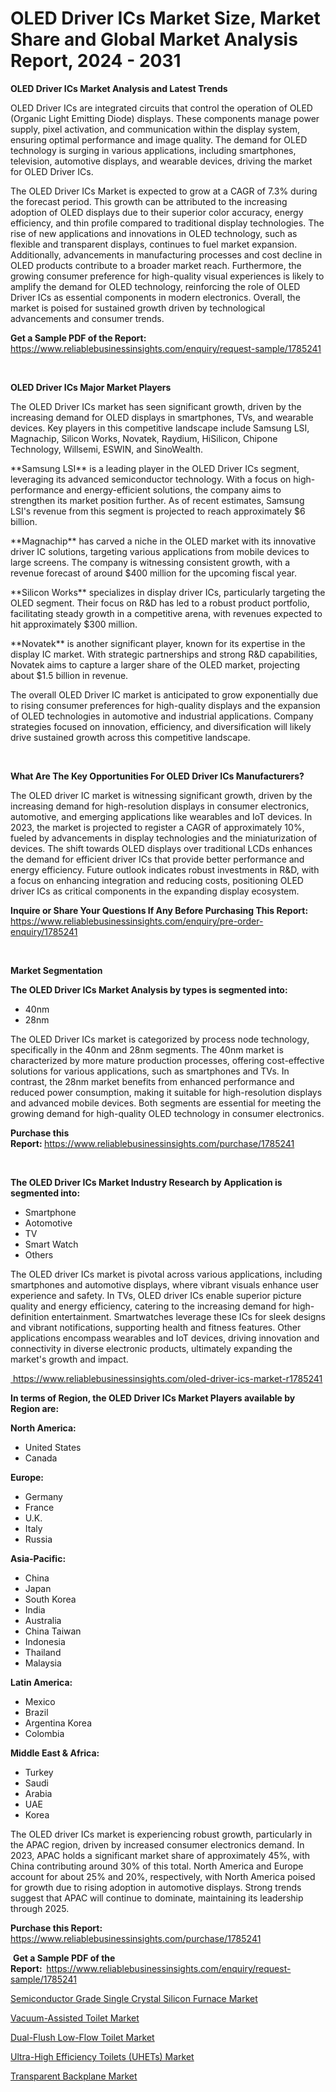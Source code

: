 <p><h1>OLED Driver ICs Market Size, Market Share and Global Market Analysis Report, 2024 - 2031</h1></p><p><strong>OLED Driver ICs Market Analysis and Latest Trends</strong></p>
<p><p>OLED Driver ICs are integrated circuits that control the operation of OLED (Organic Light Emitting Diode) displays. These components manage power supply, pixel activation, and communication within the display system, ensuring optimal performance and image quality. The demand for OLED technology is surging in various applications, including smartphones, television, automotive displays, and wearable devices, driving the market for OLED Driver ICs.</p><p>The OLED Driver ICs Market is expected to grow at a CAGR of 7.3% during the forecast period. This growth can be attributed to the increasing adoption of OLED displays due to their superior color accuracy, energy efficiency, and thin profile compared to traditional display technologies. The rise of new applications and innovations in OLED technology, such as flexible and transparent displays, continues to fuel market expansion. Additionally, advancements in manufacturing processes and cost decline in OLED products contribute to a broader market reach. Furthermore, the growing consumer preference for high-quality visual experiences is likely to amplify the demand for OLED technology, reinforcing the role of OLED Driver ICs as essential components in modern electronics. Overall, the market is poised for sustained growth driven by technological advancements and consumer trends.</p></p>
<p><strong>Get a Sample PDF of the Report:&nbsp;</strong> <a href="https://www.reliablebusinessinsights.com/enquiry/request-sample/1785241?utm_campaign=102&utm_medium=2&utm_source=Github&utm_content=ia&utm_term=13102024&utm_id=oled-driver-ics">https://www.reliablebusinessinsights.com/enquiry/request-sample/1785241</a></p>
<p>&nbsp;</p>
<p><strong>OLED Driver ICs Major Market Players</strong></p>
<p><p>The OLED Driver ICs market has seen significant growth, driven by the increasing demand for OLED displays in smartphones, TVs, and wearable devices. Key players in this competitive landscape include Samsung LSI, Magnachip, Silicon Works, Novatek, Raydium, HiSilicon, Chipone Technology, Willsemi, ESWIN, and SinoWealth.</p><p>**Samsung LSI** is a leading player in the OLED Driver ICs segment, leveraging its advanced semiconductor technology. With a focus on high-performance and energy-efficient solutions, the company aims to strengthen its market position further. As of recent estimates, Samsung LSI's revenue from this segment is projected to reach approximately $6 billion.</p><p>**Magnachip** has carved a niche in the OLED market with its innovative driver IC solutions, targeting various applications from mobile devices to large screens. The company is witnessing consistent growth, with a revenue forecast of around $400 million for the upcoming fiscal year.</p><p>**Silicon Works** specializes in display driver ICs, particularly targeting the OLED segment. Their focus on R&D has led to a robust product portfolio, facilitating steady growth in a competitive arena, with revenues expected to hit approximately $300 million.</p><p>**Novatek** is another significant player, known for its expertise in the display IC market. With strategic partnerships and strong R&D capabilities, Novatek aims to capture a larger share of the OLED market, projecting about $1.5 billion in revenue.</p><p>The overall OLED Driver IC market is anticipated to grow exponentially due to rising consumer preferences for high-quality displays and the expansion of OLED technologies in automotive and industrial applications. Company strategies focused on innovation, efficiency, and diversification will likely drive sustained growth across this competitive landscape.</p></p>
<p>&nbsp;</p>
<p><strong>What Are The Key Opportunities For OLED Driver ICs Manufacturers?</strong></p>
<p><p>The OLED driver IC market is witnessing significant growth, driven by the increasing demand for high-resolution displays in consumer electronics, automotive, and emerging applications like wearables and IoT devices. In 2023, the market is projected to register a CAGR of approximately 10%, fueled by advancements in display technologies and the miniaturization of devices. The shift towards OLED displays over traditional LCDs enhances the demand for efficient driver ICs that provide better performance and energy efficiency. Future outlook indicates robust investments in R&D, with a focus on enhancing integration and reducing costs, positioning OLED driver ICs as critical components in the expanding display ecosystem.</p></p>
<p><strong>Inquire or Share Your Questions If Any Before Purchasing This Report:</strong> <a href="https://www.reliablebusinessinsights.com/enquiry/pre-order-enquiry/1785241?utm_campaign=102&utm_medium=2&utm_source=Github&utm_content=ia&utm_term=13102024&utm_id=oled-driver-ics">https://www.reliablebusinessinsights.com/enquiry/pre-order-enquiry/1785241</a></p>
<p>&nbsp;</p>
<p><strong>Market Segmentation</strong></p>
<p><strong>The OLED Driver ICs Market Analysis by types is segmented into:</strong></p>
<p><ul><li>40nm</li><li>28nm</li></ul></p>
<p><p>The OLED Driver ICs market is categorized by process node technology, specifically in the 40nm and 28nm segments. The 40nm market is characterized by more mature production processes, offering cost-effective solutions for various applications, such as smartphones and TVs. In contrast, the 28nm market benefits from enhanced performance and reduced power consumption, making it suitable for high-resolution displays and advanced mobile devices. Both segments are essential for meeting the growing demand for high-quality OLED technology in consumer electronics.</p></p>
<p><strong>Purchase this Report:&nbsp;</strong><a href="https://www.reliablebusinessinsights.com/purchase/1785241?utm_campaign=102&utm_medium=2&utm_source=Github&utm_content=ia&utm_term=13102024&utm_id=oled-driver-ics">https://www.reliablebusinessinsights.com/purchase/1785241</a></p>
<p>&nbsp;</p>
<p><strong>The OLED Driver ICs Market Industry Research by Application is segmented into:</strong></p>
<p><ul><li>Smartphone</li><li>Aotomotive</li><li>TV</li><li>Smart Watch</li><li>Others</li></ul></p>
<p><p>The OLED driver ICs market is pivotal across various applications, including smartphones and automotive displays, where vibrant visuals enhance user experience and safety. In TVs, OLED driver ICs enable superior picture quality and energy efficiency, catering to the increasing demand for high-definition entertainment. Smartwatches leverage these ICs for sleek designs and vibrant notifications, supporting health and fitness features. Other applications encompass wearables and IoT devices, driving innovation and connectivity in diverse electronic products, ultimately expanding the market's growth and impact.</p></p>
<p><a href="https://www.reliablebusinessinsights.com/oled-driver-ics-market-r1785241?utm_campaign=102&utm_medium=2&utm_source=Github&utm_content=ia&utm_term=13102024&utm_id=oled-driver-ics">&nbsp;https://www.reliablebusinessinsights.com/oled-driver-ics-market-r1785241</a></p>
<p><strong>In terms of Region, the OLED Driver ICs Market Players available by Region are:</strong></p>
<p>
    <p> <strong> North America: </strong>
        <ul>
            <li>United States</li>
            <li>Canada</li>
        </ul>
        </p> 
    <p> <strong> Europe: </strong>
        <ul>
            <li>Germany</li>
            <li>France</li>
            <li>U.K.</li>
            <li>Italy</li>
            <li>Russia</li>
        </ul>
        </p> 
    <p> <strong> Asia-Pacific: </strong>
        <ul>
            <li>China</li>
            <li>Japan</li>
            <li>South Korea</li>
            <li>India</li>
            <li>Australia</li>
            <li>China Taiwan</li>
            <li>Indonesia</li>
            <li>Thailand</li>
            <li>Malaysia</li>
        </ul>
        </p> 
    <p> <strong> Latin America: </strong>
        <ul>
            <li>Mexico</li>
            <li>Brazil</li>
            <li>Argentina Korea</li>
            <li>Colombia</li>
        </ul>
        </p> 
    <p> <strong> Middle East & Africa: </strong>
        <ul>
            <li>Turkey</li>
            <li>Saudi</li>
            <li>Arabia</li>
            <li>UAE</li>
            <li>Korea</li>
        </ul>
    </p>
    </p>
<p><p>The OLED driver ICs market is experiencing robust growth, particularly in the APAC region, driven by increased consumer electronics demand. In 2023, APAC holds a significant market share of approximately 45%, with China contributing around 30% of this total. North America and Europe account for about 25% and 20%, respectively, with North America poised for growth due to rising adoption in automotive displays. Strong trends suggest that APAC will continue to dominate, maintaining its leadership through 2025.</p></p>
<p><strong>Purchase this Report: </strong><a href="https://www.reliablebusinessinsights.com/purchase/1785241?utm_campaign=102&utm_medium=2&utm_source=Github&utm_content=ia&utm_term=13102024&utm_id=oled-driver-ics">https://www.reliablebusinessinsights.com/purchase/1785241</a></p>
<p>&nbsp;<strong>Get a Sample PDF of the Report:&nbsp;&nbsp;</strong><a href="https://www.reliablebusinessinsights.com/enquiry/request-sample/1785241?utm_campaign=102&utm_medium=2&utm_source=Github&utm_content=ia&utm_term=13102024&utm_id=oled-driver-ics">https://www.reliablebusinessinsights.com/enquiry/request-sample/1785241</a></p>
<p><strong></strong></p>
<p><p><a href="https://github.com/SidorelaGurakuqi596/Market-Research-Report-List-1/blob/main/semiconductor-grade-single-crystal-silicon-furnace-market.md?utm_campaign=102&utm_medium=2&utm_source=Github&utm_content=ia&utm_term=13102024&utm_id=oled-driver-ics">Semiconductor Grade Single Crystal Silicon Furnace Market</a></p><p><a href="https://www.linkedin.com/pulse/what-factors-influence-vacuum-assisted-toilet-market-coming-ibq6c?utm_campaign=102&utm_medium=2&utm_source=Github&utm_content=ia&utm_term=13102024&utm_id=oled-driver-ics">Vacuum-Assisted Toilet Market</a></p><p><a href="https://www.linkedin.com/pulse/pioneering-growth-analyzing-global-dual-flush-low-flow-toilet-xx5se?utm_campaign=102&utm_medium=2&utm_source=Github&utm_content=ia&utm_term=13102024&utm_id=oled-driver-ics">Dual-Flush Low-Flow Toilet Market</a></p><p><a href="https://www.linkedin.com/pulse/in-depth-analysis-global-ultra-high-efficiency-toilets-uhets-g6use?utm_campaign=102&utm_medium=2&utm_source=Github&utm_content=ia&utm_term=13102024&utm_id=oled-driver-ics">Ultra-High Efficiency Toilets (UHETs) Market</a></p><p><a href="https://github.com/laurettae0ac/Market-Research-Report-List-1/blob/main/transparent-backplane-market.md?utm_campaign=102&utm_medium=2&utm_source=Github&utm_content=ia&utm_term=13102024&utm_id=oled-driver-ics">Transparent Backplane Market</a></p></p>